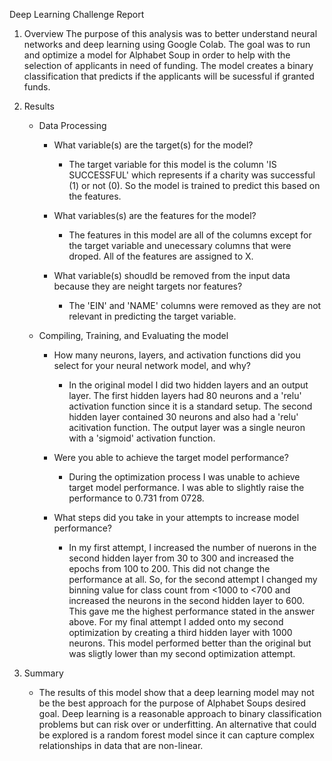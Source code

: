 Deep Learning Challenge Report 

1. Overview 
    The purpose of this analysis was to better understand neural networks and deep learning using Google Colab. The goal was to run and optimize a model for Alphabet Soup in order to help with the selection of applicants in need of funding. The model creates a binary classification that predicts if the applicants will be sucessful if granted funds. 

2. Results 
    - Data Processing

        - What variable(s) are the target(s) for the model?
            - The target variable for this model is the column 'IS SUCCESSFUL' which represents if a charity was successful (1) or not (0). So the model is trained to predict this based on the features. 

        - What variables(s) are the features for the model?
            - The features in this model are all of the columns except for the target variable and unecessary columns that were droped. All of the features are assigned to X. 

        - What variable(s) shoudld be removed from the input data because they are neight targets nor features?
            - The 'EIN' and 'NAME' columns were removed as they are not relevant in predicting the target variable. 

    - Compiling, Training, and Evaluating the model
        - How many neurons, layers, and activation functions did you select for your neural network model, and why?
            - In the original model I did two hidden layers and an output layer. The first hidden layers had 80 neurons and a 'relu' activation function since it is a standard setup. The second hidden layer contained 30 neurons and also had a 'relu' acitivation function. The output layer was a single neuron with a 'sigmoid' activation function. 

        - Were you able to achieve the target model performance?
            - During the optimization process I was unable to achieve target model performance. I was able to slightly raise the performance to 0.731 from 0728.

        - What steps did you take in your attempts to increase model performance?
            - In my first attempt, I increased the number of nuerons in the second hidden layer from 30 to 300 and increased the epochs from 100 to 200. This did not change the performance at all. So, for the second attempt I changed my binning value for class count from <1000 to <700 and increased the neurons in the second hidden layer to 600. This gave me the highest performance stated in the answer above. For my final attempt I added onto my second optimization by creating a third hidden layer with 1000 neurons. This model performed better than the original but was sligtly lower than my second optimization attempt. 

3. Summary 
    - The results of this model show that a deep learning model may not be the best approach for the purpose of Alphabet Soups desired goal. Deep learning is a reasonable approach to binary classification problems but can risk over or underfitting. An alternative that could be explored is a random forest model since it can capture complex relationships in data that are non-linear. 